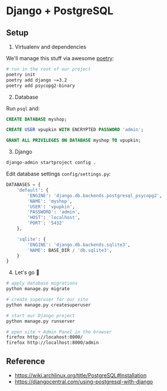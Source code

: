 # Django + PostgreSQL

## Setup

1. Virtualenv and dependencies

We'll manage this stuff via awesome [poetry](https://python-poetry.org):

```sh
# run in the root of our project
poetry init
poetry add django ~=3.2
poetry add psycopg2-binary
```

2. Database

Run `psql` and:

```sql
CREATE DATABASE myshop;

CREATE USER vpupkin WITH ENCRYPTED PASSWORD 'admin';

GRANT ALL PRIVILEGES ON DATABASE myshop TO vpupkin;
```

3. Django

```sh
django-admin startproject config .
```

Edit database settings `config/settings.py`:

```py
DATABASES = {
    'default': {
        'ENGINE': 'django.db.backends.postgresql_psycopg2',
        'NAME': 'myshop',
        'USER': 'vpupkin',
        'PASSWORD': 'admin',
        'HOST': 'localhost',
        'PORT': '5432'
    },

    'sqlite': {
        'ENGINE': 'django.db.backends.sqlite3',
        'NAME': BASE_DIR / 'db.sqlite3',
    }
}
```

4. Let's go :rocket:

```sh
# apply database migrations
python manage.py migrate

# create superuser for our site
python manage.py createsuperuser

# start our Django project
python manage.py runserver

# open site + Admin Panel in the browser
firefox http://locahost:8000/
firefox http://localhost:8000/admin
```

## Reference

- https://wiki.archlinux.org/title/PostgreSQL#Installation
- https://djangocentral.com/using-postgresql-with-django

